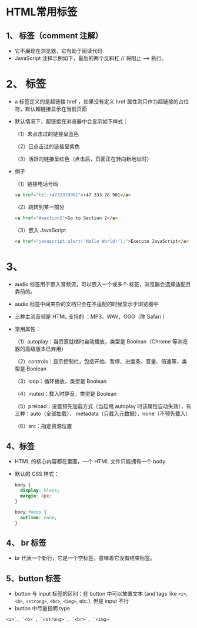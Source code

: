 # HTML常用标签

## 1、<!--..--> 标签（comment 注解）

- 它不展现在浏览器，它有助于阅读代码
- JavaScript 注释示例如下，最后的两个反斜杠 // 将阻止 --> 执行。

<script type="text/javascript">
    <!--function displayMsg() {  
        alert("Hello World!")
    }
    //-->
</script> 

# 2、<a> 标签

- a 标签定义的是超链接 href ，如果没有定义 href 属性则只作为超链接的占位符，默认超链接显示在当前页面

- 默认情况下，超链接在浏览器中会显示如下样式：

  （1）未点击过的链接呈蓝色

  （2）已点击过的链接呈紫色

  （3）活跃的链接呈红色（点击后，页面正在转向新地址时）

- 例子

  （1）链接电话号码

  ````html
  <a href="tel:+4733378901">+47 333 78 901</a>
  ````

  （2）跳转到某一部分

  ````HTML
  <a href="#section2">Go to Section 2</a>
  ````

  （3）嵌入  JavaScript

  ````html
  <a href="javascript:alert('Hello World!');">Execute JavaScript</a>
  ````

  

# 3、<audio>标签

- audio 标签用于嵌入音频流，可以嵌入一个或多个 <source> 标签，浏览器会选择适配且靠前的。

- audio 标签中间夹杂的文档只会在不适配的时候显示于浏览器中

- 三种主流音频是 HTML 支持的 ：MP3、WAV、OGG（除 Safari ）

- 常用属性：

  （1）autoplay：当资源就绪时自动播放，类型是 Boolean（Chrome 等浏览器的高级版本已弃用）

  （2）controls：显示控制栏，包括开始、暂停、进度条、音量、倍速等，类型是 Boolean

  （3）loop：循环播放，类型是 Boolean

  （4）muted：载入时静音，类型是 Boolean

  （5）preload：设置预先加载方式（当启用 autoplay 时该属性自动失效），有三种：auto（全部加载）、							metadata（只载入元数据）、none（不预先载入）

  （6）src：指定资源位置

## 4、<body>标签

* HTML 的核心内容都在里面，一个 HTML 文件只能拥有一个 body

* 默认的 CSS 样式：

  ````css
  body {
    display: block;
    margin: 8px;
  }
  
  body:focus {
    outline: none;
  }
  ````



## 4、 br 标签

* br 代表一个新行，它是一个空标签，意味着它没有结束标签。

## 5、button 标签

* button 与 input 标签的区别：在 button 中可以放置文本 (and tags like `<i>`, `<b>`, `<strong>`, `<br>`, `<img>`, etc.). 但是 input 不行
* button 中尽量指明 type























```
<i>`, `<b>`, `<strong>`, `<br>`, `<img>
```